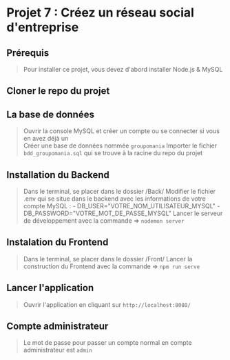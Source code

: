# Projet 7 : Créez un réseau social d'entreprise

## Prérequis
> Pour installer ce projet, vous devez d'abord installer Node.js & MySQL

## Cloner le repo du projet

## La base de données
> Ouvrir la console MySQL et créer un compte ou se connecter si vous en avez déjà un <br />
> Créer une base de données nommée `groupomania`
> Importer le fichier `bdd_groupomania.sql`  qui se trouve à la racine du repo du projet

## Installation du Backend
> Dans le terminal, se placer dans le dossier /Back/
> Modifier le fichier .env qui se situe dans le backend avec les informations de votre compte MySQL :
    - DB_USER="VOTRE_NOM_UTILISATEUR_MYSQL"
    - DB_PASSWORD="VOTRE_MOT_DE_PASSE_MYSQL"
> Lancer le serveur de développement avec la commande => `nodemon server`

## Instalation du Frontend
> Dans le terminal, se placer dans le dossier /Front/
> Lancer la construction du Frontend avec la commande => `npm run serve`

## Lancer l'application
> Ouvrir l'application en cliquant sur `http://localhost:8080/`

## Compte administrateur
> Le mot de passe pour passer un compte normal en compte administrateur est `admin`
